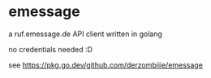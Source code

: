 # emessage

a ruf.emessage.de API client written in golang 

no credentials needed :D

see https://pkg.go.dev/github.com/derzombiiie/emessage
